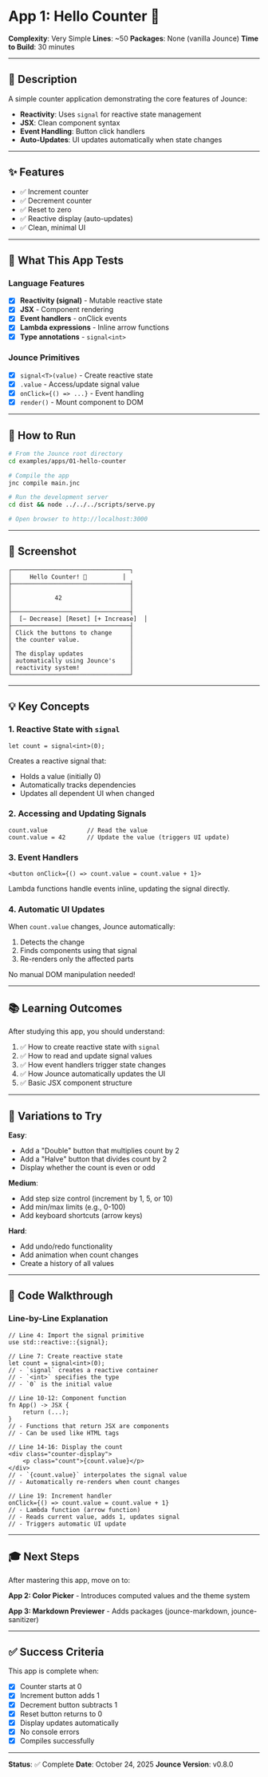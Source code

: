 # App 1: Hello Counter 🔢

**Complexity**: Very Simple
**Lines**: ~50
**Packages**: None (vanilla Jounce)
**Time to Build**: 30 minutes

---

## 📖 Description

A simple counter application demonstrating the core features of Jounce:
- **Reactivity**: Uses `signal` for reactive state management
- **JSX**: Clean component syntax
- **Event Handling**: Button click handlers
- **Auto-Updates**: UI updates automatically when state changes

---

## ✨ Features

- ✅ Increment counter
- ✅ Decrement counter
- ✅ Reset to zero
- ✅ Reactive display (auto-updates)
- ✅ Clean, minimal UI

---

## 🎯 What This App Tests

### Language Features
- [x] **Reactivity (signal)** - Mutable reactive state
- [x] **JSX** - Component rendering
- [x] **Event handlers** - onClick events
- [x] **Lambda expressions** - Inline arrow functions
- [x] **Type annotations** - `signal<int>`

### Jounce Primitives
- [x] `signal<T>(value)` - Create reactive state
- [x] `.value` - Access/update signal value
- [x] `onClick={() => ...}` - Event handling
- [x] `render()` - Mount component to DOM

---

## 🚀 How to Run

```bash
# From the Jounce root directory
cd examples/apps/01-hello-counter

# Compile the app
jnc compile main.jnc

# Run the development server
cd dist && node ../../../scripts/serve.py

# Open browser to http://localhost:3000
```

---

## 📸 Screenshot

```
┌─────────────────────────────────┐
│     Hello Counter! 🔢          │
├─────────────────────────────────┤
│                                 │
│            42                   │
│                                 │
├─────────────────────────────────┤
│  [− Decrease] [Reset] [+ Increase]  │
├─────────────────────────────────┤
│ Click the buttons to change     │
│ the counter value.              │
│                                 │
│ The display updates             │
│ automatically using Jounce's    │
│ reactivity system!              │
└─────────────────────────────────┘
```

---

## 💡 Key Concepts

### 1. Reactive State with `signal`

```jounce
let count = signal<int>(0);
```

Creates a reactive signal that:
- Holds a value (initially 0)
- Automatically tracks dependencies
- Updates all dependent UI when changed

### 2. Accessing and Updating Signals

```jounce
count.value           // Read the value
count.value = 42      // Update the value (triggers UI update)
```

### 3. Event Handlers

```jounce
<button onClick={() => count.value = count.value + 1}>
```

Lambda functions handle events inline, updating the signal directly.

### 4. Automatic UI Updates

When `count.value` changes, Jounce automatically:
1. Detects the change
2. Finds components using that signal
3. Re-renders only the affected parts

No manual DOM manipulation needed!

---

## 📚 Learning Outcomes

After studying this app, you should understand:

1. ✅ How to create reactive state with `signal`
2. ✅ How to read and update signal values
3. ✅ How event handlers trigger state changes
4. ✅ How Jounce automatically updates the UI
5. ✅ Basic JSX component structure

---

## 🔄 Variations to Try

**Easy**:
- Add a "Double" button that multiplies count by 2
- Add a "Halve" button that divides count by 2
- Display whether the count is even or odd

**Medium**:
- Add step size control (increment by 1, 5, or 10)
- Add min/max limits (e.g., 0-100)
- Add keyboard shortcuts (arrow keys)

**Hard**:
- Add undo/redo functionality
- Add animation when count changes
- Create a history of all values

---

## 📝 Code Walkthrough

### Line-by-Line Explanation

```jounce
// Line 4: Import the signal primitive
use std::reactive::{signal};

// Line 7: Create reactive state
let count = signal<int>(0);
// - `signal` creates a reactive container
// - `<int>` specifies the type
// - `0` is the initial value

// Line 10-12: Component function
fn App() -> JSX {
    return (...);
}
// - Functions that return JSX are components
// - Can be used like HTML tags

// Line 14-16: Display the count
<div class="counter-display">
    <p class="count">{count.value}</p>
</div>
// - `{count.value}` interpolates the signal value
// - Automatically re-renders when count changes

// Line 19: Increment handler
onClick={() => count.value = count.value + 1}
// - Lambda function (arrow function)
// - Reads current value, adds 1, updates signal
// - Triggers automatic UI update
```

---

## 🎓 Next Steps

After mastering this app, move on to:

**App 2: Color Picker** - Introduces computed values and the theme system

**App 3: Markdown Previewer** - Adds packages (jounce-markdown, jounce-sanitizer)

---

## ✅ Success Criteria

This app is complete when:

- [x] Counter starts at 0
- [x] Increment button adds 1
- [x] Decrement button subtracts 1
- [x] Reset button returns to 0
- [x] Display updates automatically
- [x] No console errors
- [x] Compiles successfully

---

**Status**: ✅ Complete
**Date**: October 24, 2025
**Jounce Version**: v0.8.0
